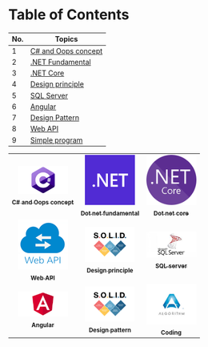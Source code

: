 # Table of Contents

| No. | Topics |
| --- | --------- |
|1  | [C# and Oops concept](./CsharpOops.md)  |
|2  | [.NET Fundamental](DotNetFundamental.md)|
|3  | [.NET Core](./DotnetCore.md) |
|4  | [Design principle](./DesginPrinciple.md) |
|5  | [SQL Server](./SQLServer.md) |
|6  | [Angular](./Angular.md) |
|7  | [Design Pattern](./DesignPattern.md) |
|8  | [Web API](./API.md) |
|9  | [Simple program](./SimpleProgram.md) |


<table>
  <tr>
    <td align="center"><a href="#/CsharpOops"><img src="https://raw.githubusercontent.com/Amitpnk/interview-questions/main/docs/img/logo/c-sharp.png?s=100" width="100px;" alt=""/><br /><sub><b>C# and Oops concept</b></sub></a>  </td>
    <td align="center"><a href="#/DotNetFundamental"><img src="https://raw.githubusercontent.com/Amitpnk/interview-questions/main/docs/img/logo/dotnet.png?s=100" width="100px;" alt=""/><br /><sub><b>Dot net fundamental</b></sub></a>  </td>
      <td align="center"><a href="#/DotnetCore"><img src="https://raw.githubusercontent.com/Amitpnk/interview-questions/main/docs/img/logo/dotnetcore.png?s=100" width="100px;" alt=""/><br /><sub><b>Dot net core</b></sub></a>  </td>
  </tr>
    <tr>
    <td align="center"><a href="#/API"><img src="https://raw.githubusercontent.com/Amitpnk/interview-questions/main/docs/img/logo/api.png?s=100" width="100px;" alt=""/><br /><sub><b>Web API</b></sub></a>  </td>
    <td align="center"><a href="#/DesginPrinciple"><img src="https://raw.githubusercontent.com/Amitpnk/interview-questions/main/docs/img/logo/solid.png?s=100" width="100px;" alt=""/><br /><sub><b>Design principle</b></sub></a>  </td>
      <td align="center"><a href="#/SQLServer"><img src="https://raw.githubusercontent.com/Amitpnk/interview-questions/main/docs/img/logo/sql.jpg?s=100" width="100px;" alt=""/><br /><sub><b>SQL server</b></sub></a>  </td>
  </tr>

   <tr>
    <td align="center"><a href="#/Angular"><img src="https://raw.githubusercontent.com/Amitpnk/interview-questions/main/docs/img/logo/angular.png?s=100" width="100px;" alt=""/><br /><sub><b>Angular</b></sub></a>  </td>
    <td align="center"><a href="#/DesignPattern"><img src="https://raw.githubusercontent.com/Amitpnk/interview-questions/main/docs/img/logo/solid.png?s=100" width="100px;" alt=""/><br /><sub><b>Design pattern</b></sub></a>  </td>
      <td align="center"><a href="#/SimpleProgram"><img src="https://raw.githubusercontent.com/Amitpnk/interview-questions/main/docs/img/logo/algo.jpg?s=100" width="100px;" alt=""/><br /><sub><b>Coding</b></sub></a>  </td>
  </tr>
</table> 
